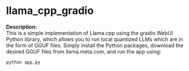 # llama_cpp_gradio

**Description:**  
This is a simple implementation of Llama.cpp using the gradio WebUI Python library, which allows you to run local quantized LLMs which are in the form of GGUF files. Simply install the Python packages, download the desired GGUF files from llama.meta.com, and run the app using:

```
python app.py
```
